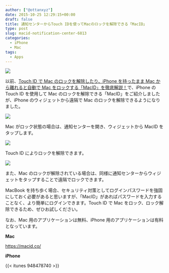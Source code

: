 ```yaml
---
author: ["@ottanxyz"]
date: 2015-10-25 12:29:15+00:00
draft: false
title: 通知センターからTouch IDを使ってMacのロックを解除できる「MacID」
type: post
slug: macid-notification-center-6813
categories:
  - iPhone
  - Mac
tags:
  - Apps
---
```


![](/uploads/2015/10/151025-562cc94af0fe3.jpg)

以前、[Touch ID で Mac のロックを解除したり、iPhone を持ったまま Mac から離れると自動で Mac をロックする「MacID」を徹底解説！](/posts/2015/04/touch-id-maced-1067/)で、iPhone の Touch ID を使用して Mac のロックを解除できる「MacID」をご紹介しましたが、iPhone のウィジェットから遠隔で Mac のロックを解除できるようになりました。

![](/uploads/2015/10/151025-562cc94c13cde-1.png)

Mac がロック状態の場合は、通知センターを開き、ウィジェットから MacID をタップします。

![](/uploads/2015/10/151025-562cc94d9d048-1.png)

Touch ID によりロックを解除できます。

![](/uploads/2015/10/151025-562cc94ebe393-1.png)

また、Mac のロックが解除されている場合は、同様に通知センターからウィジェットをタップすることで遠隔でロックできます。

MacBook を持ち歩く場合、セキュリティ対策としてログインパスワードを強固にしておく必要があると思いますが、「MacID」があればパスワードを入力することなく、より簡単にログインできます。Touch ID で Mac をロック、ロック解除できるため、ぜひお試しください。

なお、Mac 用のアプリケーションは無料、iPhone 用のアプリケーションは有料となっています。

**Mac**

https://macid.co/

**iPhone**

{{< itunes 948478740 >}}

